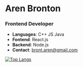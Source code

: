 <h1>Aren Bronton</h1>
<h3>Frontend Developer</h3>

- __Languages__: C++  JS  Java
- __Fontend__: React.js
- __Backend__: Node.js
- __Contact__: bront.aren@gmail.com

[![Top Langs](https://github-readme-stats.vercel.app/api/top-langs/?username=arenbronton&layout=donut&theme=dark&hide_border=true)](https://github.com/anuraghazra/github-readme-stats)
